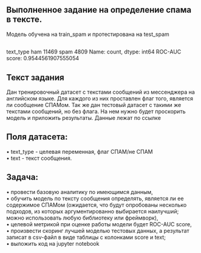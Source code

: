 ## Выполненное задание на определение спама в тексте.
Модель обучена на train_spam и протестирована на test_spam

##
text_type
ham     11469
spam     4809
Name: count, dtype: int64
ROC-AUC score: 0.9544561907555054




## Текст задания
Дан тренировочный датасет с текстами сообщений из мессенджера на английском языке. Для каждого из них проставлен флаг того, является ли сообщение СПАМом.
Так же дан тестовый датасет с такими же текстами сообщений, но без флага. На нем нужно будет проскорить модель и приложить результаты.
Данные лежат по ссылке
## Поля датасета:
• text_type - целевая переменная, флаг СПАМ/не СПАМ<br>
• text - текст сообщения.<br>
## Задача:
• провести базовую аналитику по имеющимся данным,<br>
• обучить модель по тексту сообщения определять, является ли ее содержимое СПАМом (ожидается, что будут опробованы несколько подходов, из которых аргументированно выбирается наилучший; можно использовать любую библиотеку или фреймворк),<br>
• целевой метрикой при оценке работы модели будет ROC-AUC score,<br>
• произвести скоринг лучшей моделью тестовых данных, а результат записат в csv-файл в виде таблицы с колонками score и text;<br>
• выложить код на jupyter notebook<br>

